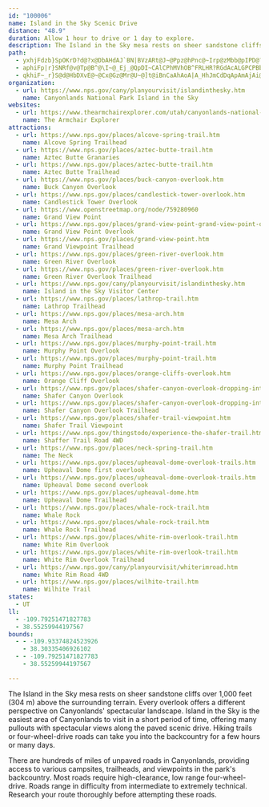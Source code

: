 ```yaml
---
id: "100006"
name: Island in the Sky Scenic Drive
distance: "48.9"
duration: Allow 1 hour to drive or 1 day to explore.
description: The Island in the Sky mesa rests on sheer sandstone cliffs over 1,000 feet (304 m) above the surrounding terrain. Every overlook offers a different perspective on Canyonlands' spectacular landscape.
path:
  - yxhjFdzb}SpOKrD?d@?x@DbAHdAJ`BN|BVzARt@J~@Ppz@hPnc@~Irp@zMbb@pIPD@?toAdWhSbEZFzKzB`UnEVDxAZ`B\lAL|@BhA?|@Gr@KdHsAp@MxIaBnDo@bOuCtOyCrQmDv@Kt@Al@@p@Ll@Pj@Zl@h@xSpRn@f@nBxBBBt@r@XVjAt@|AxArDvE??lFtItB~C`B|BrMzQf@l@LLTP\Vf@TZNz@Vf\xIXH`@J^\FBXDf@Ff@DD???T@N?j@@V?JEf@Uf@EPC^IbCm@XIb@E\CV?d@?f@Fb@JVHXNXRf@f@nA|Ar@~@ZZZVTPVL^N\LZFd@F`@B^@b@Ah@Ed@Kb@OEUIq@A]BUFSFSJQPOXOB?RETATCTERENIJKDI@K@SCOEKEG????IGICIAG?GBGDGFEFCHAHAL?N@PGPKLMDSDC?YNQNKPGRGRCT@\Hp@DT\Mv@e@pA{@`Ao@b@WLEj@QTGZEZCb@AZ@\@VB\HZFPFJD??RHh@Tb@Pf@R^J^Hn@JXDd@Fr@F^DL@TGNAP@??TLPLBJd@NVJRDP@V?TAVGVIXOn@c@x@e@ZOVGPCVAV?XBTFPHVPRRbAtAj@v@VXRRPPLJPJPFTJPFNBTDPBP?R@\C`@CzBSfAItD]~Da@zAMbAGn@?l@Ah@Bn@Fn@JpARhARdAVb@P|@^`Af@n@d@|@t@l@n@l@r@f@v@`@r@d@bAb@fAzAxEn@rB??FRVx@`BdFvB~GdBlF`@dAjAdClD~F`BlCd@p@v@~@|@x@fB`BrBjBbE~DbB|An@h@jAp@f@Rn@NnALlIRv@BfAR`A\hAt@\Zn@v@l@bAh@lAzAvDdAbCt@jAX^|@~@`At@bAj@jChAv@b@f@\zB`BpAx@~Ap@bBb@bDh@rCf@vBd@lBr@fAj@jD`BdAb@|A\fHjAl@P|@^b@VtBdBdC|AxAp@tBpAzElDzEnDpArAxC`Dj@^v@^rAVjD\\Hp@\j@f@n@r@\Xx@TbBJv@\jA|@j@n@Vn@Vz@Zp@RXvA~ARLpAn@\d@`@r@ZRd@Fz@B`@J^V\b@Xr@`@~A\f@ZP^@rAW^BtAf@pANh@ZPRd@z@^nAHz@HbB\bBHh@Dn@El@QxACl@Dt@^lDNp@Xj@n@b@v@R\RVd@\dBVx@d@n@p@j@PTPb@R`ATf@x@`AHPHXFj@Jn@Tv@d@x@TZPV~BtDLRDEHSDO@S?UCSSo@OY??KQUWQMOGU?U@WDGFPV~BtDLRPT\b@hAbAr@d@x@`@z@Tx@L`AJjA?tAObA]t@k@tAoBp@Wr@HzBzAl@Nd@?vBw@x@@z@`@fAh@jAJhAQbB_AtA_At@w@bAsAd@k@t@_@j@I~EWxEYn@Df@RRPLVh@~AJ\PZPRZP\Fb@AZIrAaAz@o@??`As@FE`Ae@lBu@`AYp@AlB`@l@@ZGb@U|A}AfAu@tJiGbBkAhFiEv@i@p@Sp@In@@r@L|DdB|@P`@?v@IzHsAhA[d@]TYp@kAj@y@fFqDf@Ur@EvBLp@AbC_@h@An@Fh@VjD~C~@p@bAZ|@JrAFhBDC`@??Ba@tJXdEL`EF|AIdAKrA]v@Y`JyD`A]~@UfBMlBAnC@\CZIGm@EUEQEKGIGGKKKEOEc@CSAM@??KBSFMHCDGLCH?J@J@FDHDFDDDBF@F@FAFCFCDGDIBMDSDQBMDIFCDAJANDJDJJFFFHDJDPDTFl@\GFAn@U|A{@bAa@x@OtDK~@OhDkAp@?dBj@x@?j@]~@aBn@}A`@{Ah@_CXc@ZUlBUd@[jBsBdA_AdCmAb@]f@m@fE}If@a@t@UzACl@I|BcBj@Uj@Gh@Fl@\b@`@z@bAr@j@t@LhDW|BQtBO|@?v@@fJrAt@Fj@Cf@Kh@Yd@]hCyDjDgFV[TUXOVGZGl@IhK_ACYESISe@_AM]GMMYKWAEGUCII_@CGK[CGMWOOOIIAC?CAG@????E?CBEBEDKLMHCBKFCBEDCBCDGJUf@CHAHCF?J?NANCPCNOx@CHI\IXCL?F?F?TBp@hK_A`@A\?VDVFbBv@t@TjALv@Pv@p@t@pAt@x@xAv@n@`@rAnBz@h@fAHpB[l@C\Fb@Rv@x@l@b@|BdApAdApBjCV\HFDDGZAR?N@LDLBHBHHJJFH@??@@L?NCLELGJKDMBODYV@lADZJ\XBDNP~@fALJNFJBLBL?LANENINKLMJKFKDGHQDSFSBO?S?M
  - aphiFp|r}SNRf@v@Tp@B^@\I~@_Ej_@QpDI~CAlCPhMVhOB^FRLHR?RGdAcALGPCPBbBLnA@`DCj@Hh@Tf@XTHNDV?b@?r@Ep@Ep@It@M\If@Cf@?f@ATAj@KVKPIJKJQT]HINI^E`@?d@Pn@PlAJt@An@Ej@?T?JAFEFK@K
  - qkhiF~_r}S@d@HbDXvE@~@Cx@Gz@Mr@U~@]t@iBnCaAhAoA|A_HhJmCdDqApAmAjAi@n@e@v@c@dA}BdGa@dAm@x@e@b@OFSJULMFk@Pq@HSDUBA?k@Dk@Bw@^k@dA]x@Q~AM~AKn@Un@iA~ASd@Y|@Sb@a@Z]F]@iAMk@RgAvAsAbDyArM[hAa@d@e@LyARc@V_@v@Cv@B|AIdA_@hA{BnDkDbGy@bAs@r@cDhCi@v@mBfE[t@ABg@hAg@t@k@h@{@b@qAj@cAb@k@d@YXc@j@mBlCmHlK]\cAl@ORS`@_@fAWb@WTq@VsA^g@Fi@AyAYi@E_@FYP[\Sf@a@lAS`@UPm@Jc@AiAY]Aa@JWPwCvDyAjAe@Lg@BwADa@J]V[f@k@|AKRWTWJw@RYPYZ{@x@e@Nq@DoCIwCB_BLg@AoEa@i@?e@R_@n@e@z@IFSPSB}AA[Fo@Zm@R]@S?g@CK?KAc@Ac@?a@DUHYJ[Ng@d@[b@Sh@Mf@Kf@MzBUx@a@j@_@`@{DfBk@d@c@r@_@|@WjAKt@?JAPA\?J@|@@ZBd@@\h@tF|AxKp@~HAvAKvAK~@UvAIx@GpCWx@q@l@{@Zq@Bi@EoASa@Be@ZOd@?r@Rr@dDjEVZHNFLPb@JXXv@@BJ`@H\BJ@F@T@N?F@D@BB@D@??
organization:
  - url: https://www.nps.gov/cany/planyourvisit/islandinthesky.htm
    name: Canyonlands National Park Island in the Sky
websites:
  - url: https://www.thearmchairexplorer.com/utah/canyonlands-national-park.php
    name: The Armchair Explorer
attractions:
  - url: https://www.nps.gov/places/alcove-spring-trail.htm
    name: Alcove Spring Trailhead
  - url: https://www.nps.gov/places/aztec-butte-trail.htm
    name: Aztec Butte Granaries
  - url: https://www.nps.gov/places/aztec-butte-trail.htm
    name: Aztec Butte Trailhead
  - url: https://www.nps.gov/places/buck-canyon-overlook.htm
    name: Buck Canyon Overlook
  - url: https://www.nps.gov/places/candlestick-tower-overlook.htm
    name: Candlestick Tower Overlook
  - url: https://www.openstreetmap.org/node/759280960
    name: Grand View Point
  - url: https://www.nps.gov/places/grand-view-point-grand-view-point-overlook.htm
    name: Grand View Point Overlook
  - url: https://www.nps.gov/places/grand-view-point.htm
    name: Grand Viewpoint Trailhead
  - url: https://www.nps.gov/places/green-river-overlook.htm
    name: Green River Overlook
  - url: https://www.nps.gov/places/green-river-overlook.htm
    name: Green River Overlook Trailhead
  - url: https://www.nps.gov/cany/planyourvisit/islandinthesky.htm
    name: Island in the Sky Visitor Center
  - url: https://www.nps.gov/places/lathrop-trail.htm
    name: Lathrop Trailhead
  - url: https://www.nps.gov/places/mesa-arch.htm
    name: Mesa Arch
  - url: https://www.nps.gov/places/mesa-arch.htm
    name: Mesa Arch Trailhead
  - url: https://www.nps.gov/places/murphy-point-trail.htm
    name: Murphy Point Overlook
  - url: https://www.nps.gov/places/murphy-point-trail.htm
    name: Murphy Point Trailhead
  - url: https://www.nps.gov/places/orange-cliffs-overlook.htm
    name: Orange Cliff Overlook
  - url: https://www.nps.gov/places/shafer-canyon-overlook-dropping-into-the-canyons.htm
    name: Shafer Canyon Overlook
  - url: https://www.nps.gov/places/shafer-canyon-overlook-dropping-into-the-canyons.htm
    name: Shafer Canyon Overlook Trailhead
  - url: https://www.nps.gov/places/shafer-trail-viewpoint.htm
    name: Shafer Trail Viewpoint
  - url: https://www.nps.gov/thingstodo/experience-the-shafer-trail.htm
    name: Shaffer Trail Road 4WD
  - url: https://www.nps.gov/places/neck-spring-trail.htm
    name: The Neck
  - url: https://www.nps.gov/places/upheaval-dome-overlook-trails.htm
    name: Upheaval Dome first overlook
  - url: https://www.nps.gov/places/upheaval-dome-overlook-trails.htm
    name: Upheaval Dome second overlook
  - url: https://www.nps.gov/places/upheaval-dome.htm
    name: Upheaval Dome Trailhead
  - url: https://www.nps.gov/places/whale-rock-trail.htm
    name: Whale Rock
  - url: https://www.nps.gov/places/whale-rock-trail.htm
    name: Whale Rock Trailhead
  - url: https://www.nps.gov/places/white-rim-overlook-trail.htm
    name: White Rim Overlook
  - url: https://www.nps.gov/places/white-rim-overlook-trail.htm
    name: White Rim Overlook Trailhead
  - url: https://www.nps.gov/cany/planyourvisit/whiterimroad.htm
    name: White Rim Road 4WD
  - url: https://www.nps.gov/places/wilhite-trail.htm
    name: Wilhite Trail
states:
  - UT
ll:
  - -109.79251471827783
  - 38.55259944197567
bounds:
  - - -109.93374824523926
    - 38.30335406926102
  - - -109.79251471827783
    - 38.55259944197567

---
```


The Island in the Sky mesa rests on sheer sandstone cliffs over 1,000 feet (304 m) above the surrounding terrain. Every overlook offers a different perspective on Canyonlands' spectacular landscape. Island in the Sky is the easiest area of Canyonlands to visit in a short period of time, offering many pullouts with spectacular views along the paved scenic drive. Hiking trails or four-wheel-drive roads can take you into the backcountry for a few hours or many days.

There are hundreds of miles of unpaved roads in Canyonlands, providing access to various campsites, trailheads, and viewpoints in the park's backcountry. Most roads require high-clearance, low range four-wheel-drive. Roads range in difficulty from intermediate to extremely technical. Research your route thoroughly before attempting these roads.
